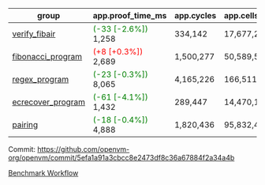 | group | app.proof_time_ms | app.cycles | app.cells_used | leaf.proof_time_ms | leaf.cycles | leaf.cells_used |
| -- | -- | -- | -- | -- | -- | -- |
| [verify_fibair](https://github.com/openvm-org/openvm/blob/benchmark-results/benchmarks-pr/1606/verify_fibair-5efa1a91a3cbcc8e2473df8c36a67884f2a34a4b.md) |<span style='color: green'>(-33 [-2.6%])</span> 1,258 |  334,142 |  17,677,298 |- | - | - |
| [fibonacci_program](https://github.com/openvm-org/openvm/blob/benchmark-results/benchmarks-pr/1606/fibonacci-5efa1a91a3cbcc8e2473df8c36a67884f2a34a4b.md) |<span style='color: red'>(+8 [+0.3%])</span> 2,689 |  1,500,277 |  50,589,503 |- | - | - |
| [regex_program](https://github.com/openvm-org/openvm/blob/benchmark-results/benchmarks-pr/1606/regex-5efa1a91a3cbcc8e2473df8c36a67884f2a34a4b.md) |<span style='color: green'>(-23 [-0.3%])</span> 8,065 |  4,165,226 |  166,511,152 |- | - | - |
| [ecrecover_program](https://github.com/openvm-org/openvm/blob/benchmark-results/benchmarks-pr/1606/ecrecover-5efa1a91a3cbcc8e2473df8c36a67884f2a34a4b.md) |<span style='color: green'>(-61 [-4.1%])</span> 1,432 |  289,447 |  14,470,186 |- | - | - |
| [pairing](https://github.com/openvm-org/openvm/blob/benchmark-results/benchmarks-pr/1606/pairing-5efa1a91a3cbcc8e2473df8c36a67884f2a34a4b.md) |<span style='color: green'>(-18 [-0.4%])</span> 4,888 |  1,820,436 |  95,832,407 |- | - | - |


Commit: https://github.com/openvm-org/openvm/commit/5efa1a91a3cbcc8e2473df8c36a67884f2a34a4b

[Benchmark Workflow](https://github.com/openvm-org/openvm/actions/runs/14676096447)
